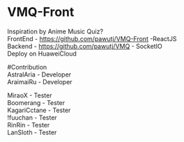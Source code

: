 # VMQ-Front

Inspiration by Anime Music Quiz?  
FrontEnd - https://github.com/pawutj/VMQ-Front -ReactJS  
Backend - https://github.com/pawutj/VMQ - SocketIO  
Deploy on HuaweiCloud  

#Contribution  
AstralAria - Developer  
AraimaiRu - Developer  

MiraoX - Tester  
Boomerang - Tester  
KagariCctane - Tester  
!fuuchan - Tester  
RinRin - Tester  
LanSloth - Tester



